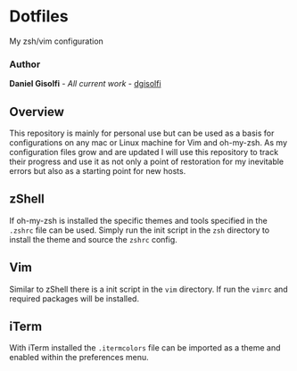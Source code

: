 # Dotfiles
My zsh/vim configuration

### Author
**Daniel Gisolfi** - *All current work* - [dgisolfi](https://github.com/dgisolfi)

## Overview

This repository is mainly for personal use but can be used as a basis for configurations on any mac or Linux machine for Vim and oh-my-zsh. As my configuration files grow and are updated I will use this repository to track their progress and use it as not only a point of restoration for my inevitable errors but also as a starting point for new hosts. 

## zShell

If oh-my-zsh is installed the specific themes and tools specified in the `.zshrc` file can be used. Simply run the init script in the `zsh` directory to install the theme and source the `zshrc`  config.

## Vim

Similar to zShell there is a init script in the `vim` directory. If run the `vimrc` and required packages will be installed. 

## iTerm

With iTerm installed the `.itermcolors` file can be imported as a theme and enabled within the preferences menu.